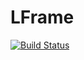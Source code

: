 # LFrame

[![Build Status](https://github.com/CodeLenz/LFrame.jl/actions/workflows/CI.yml/badge.svg?branch=main)](https://github.com/CodeLenz/LFrame.jl/actions/workflows/CI.yml?query=branch%3Amain)
